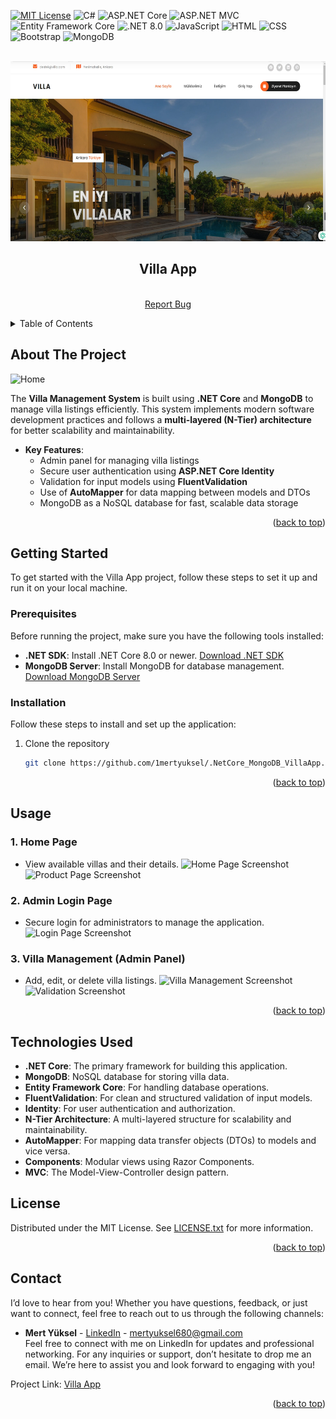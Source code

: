 <!-- Improved compatibility of back to top link: See: https://github.com/othneildrew/Best-README-Template/pull/73 -->
<a id="readme-top"></a>

<!-- PROJECT SHIELDS -->
[![MIT License][license-shield]][license-url]
![C#](https://img.shields.io/badge/C%23-blue.svg?style=for-the-badge)
![ASP.NET Core](https://img.shields.io/badge/ASP.NET%20Core-512BD4?style=for-the-badge&logo=asp-dot-net&logoColor=white)
![ASP.NET MVC](https://img.shields.io/badge/ASP.NET%20MVC-5C2D91?style=for-the-badge&logo=asp-dot-net&logoColor=white)
![Entity Framework Core](https://img.shields.io/badge/Entity%20Framework%20Core-512BD4?style=for-the-badge&logo=entity-framework&logoColor=white)
![.NET 8.0](https://img.shields.io/badge/.NET%208.0-512BD4?style=for-the-badge&logo=.net&logoColor=white)
![JavaScript](https://img.shields.io/badge/JavaScript-yellow.svg?style=for-the-badge)
![HTML](https://img.shields.io/badge/HTML-orange.svg?style=for-the-badge)
![CSS](https://img.shields.io/badge/CSS-blue.svg?style=for-the-badge)
![Bootstrap](https://img.shields.io/badge/Bootstrap-563D7C?style=for-the-badge&logo=bootstrap&logoColor=white)
![MongoDB](https://img.shields.io/badge/MongoDB-47A248?style=for-the-badge&logo=mongodb&logoColor=white)

<!-- PROJECT LOGO -->
<br />
<div align="center">
  <a href="https://github.com/1mertyuksel/.NetCore_MongoDB_VillaApp">
    <img src="Villa.WebUI/wwwroot/imagesReadme/Anasayfa.png" alt="Logo" width="590" height="288">
  </a>

  <h2 align="center">Villa App</h2>

  <p align="center">
    <br />
    <!-- <a href="https://github.com/your_username/repo_name">View Demo</a> -->
    <a href="mailto:mertyuksel680@gmail.com?subject=Bug%20Report">Report Bug</a>
  </p>
</div>

<!-- TABLE OF CONTENTS -->
<details>
  <summary>Table of Contents</summary>
  <ol>
    <li><a href="#about-the-project">About The Project</a></li>
    <li><a href="#getting-started">Getting Started</a>
      <ul>
        <li><a href="#prerequisites">Prerequisites</a></li>
        <li><a href="#installation">Installation</a></li>
      </ul>
    </li>
    <li><a href="#usage">Usage</a></li>
    <li><a href="#technologies-used">Technologies Used</a></li>
    <li><a href="#license">License</a></li>
    <li><a href="#contact">Contact</a></li>
  </ol>
</details>

<!-- ABOUT THE PROJECT -->
## About The Project

![Home](imagesReadme/Anasayfa.png)

The **Villa Management System** is built using **.NET Core** and **MongoDB** to manage villa listings efficiently. This system implements modern software development practices and follows a **multi-layered (N-Tier) architecture** for better scalability and maintainability. 

- **Key Features**:
  - Admin panel for managing villa listings
  - Secure user authentication using **ASP.NET Core Identity**
  - Validation for input models using **FluentValidation**
  - Use of **AutoMapper** for data mapping between models and DTOs
  - MongoDB as a NoSQL database for fast, scalable data storage

<p align="right">(<a href="#readme-top">back to top</a>)</p>

<!-- GETTING STARTED -->
## Getting Started

To get started with the Villa App project, follow these steps to set it up and run it on your local machine.

### Prerequisites

Before running the project, make sure you have the following tools installed:

- **.NET SDK**: Install .NET Core 8.0 or newer. [Download .NET SDK](https://dotnet.microsoft.com/download)
- **MongoDB Server**: Install MongoDB for database management. [Download MongoDB Server](https://www.mongodb.com/try/download/community)

### Installation

Follow these steps to install and set up the application:

1. Clone the repository
   ```sh
   git clone https://github.com/1mertyuksel/.NetCore_MongoDB_VillaApp.git


<p align="right">(<a href="#readme-top">back to top</a>)</p>



<!-- USAGE EXAMPLES -->
## Usage

### 1. Home Page
- View available villas and their details.
![Home Page Screenshot](Villa.WebUI/wwwroot/imagesReadme/AnaSayfa.png)
![Product Page Screenshot](Villa.WebUI/wwwroot/imagesReadme/Products.png)

### 2. Admin Login Page
- Secure login for administrators to manage the application.
![Login Page Screenshot](Villa.WebUI/wwwroot/imagesReadme/Login.png)

### 3. Villa Management (Admin Panel)
- Add, edit, or delete villa listings.
![Villa Management Screenshot](Villa.WebUI/wwwroot/imagesReadme/ProductCreate.png)
![Validation Screenshot](Villa.WebUI/wwwroot/imagesReadme/CreateValidation.png)

<p align="right">(<a href="#readme-top">back to top</a>)</p>

<!-- TECHNOLOGIES USED -->
## Technologies Used

- **.NET Core**: The primary framework for building this application.
- **MongoDB**: NoSQL database for storing villa data.
- **Entity Framework Core**: For handling database operations.
- **FluentValidation**: For clean and structured validation of input models.
- **Identity**: For user authentication and authorization.
- **N-Tier Architecture**: A multi-layered structure for scalability and maintainability.
- **AutoMapper**: For mapping data transfer objects (DTOs) to models and vice versa.
- **Components**: Modular views using Razor Components.
- **MVC**: The Model-View-Controller design pattern.

<!-- LICENSE -->
## License

Distributed under the MIT License. See [LICENSE.txt](./LICENSE.txt) for more information.

<p align="right">(<a href="#readme-top">back to top</a>)</p>

<!-- CONTACT -->
## Contact

I’d love to hear from you! Whether you have questions, feedback, or just want to connect, feel free to reach out to us through the following channels:

- **Mert Yüksel** - [LinkedIn](https://www.linkedin.com/in/mert-yüksel/) - mertyuksel680@gmail.com  
  Feel free to connect with me on LinkedIn for updates and professional networking. For any inquiries or support, don’t hesitate to drop me an email. We’re here to assist you and look forward to engaging with you!

Project Link: [Villa App](https://github.com/1mertyuksel/.NetCore_MongoDB_VillaApp)

<p align="right">(<a href="#readme-top">back to top</a>)</p>

<!-- MARKDOWN LINKS & IMAGES -->
<!-- https://www.markdownguide.org/basic-syntax/#reference-style-links -->
[contributors-shield]: https://img.shields.io/github/contributors/othneildrew/Best-README-Template.svg?style=for-the-badge
[contributors-url]: https://github.com/othneildrew/Best-README-Template/graphs/contributors
[forks-shield]: https://img.shields.io/github/forks/othneildrew/Best-README-Template.svg?style=for-the-badge
[forks-url]: https://github.com/othneildrew/Best-README-Template/network/members
[stars-shield]: https://img.shields.io/github/stars/othneildrew/Best-README-Template.svg?style=for-the-badge
[stars-url]: https://github.com/othneildrew/Best-README-Template/stargazers
[issues-shield]: https://img.shields.io/github/issues/othneildrew/Best-README-Template.svg?style=for-the-badge
[issues-url]: https://github.com/othneildrew/Best-README-Template/issues
[license-shield]: https://img.shields.io/github/license/othneildrew/Best-README-Template.svg?style=for-the-badge
[license-url]: https://github.com/othneildrew/Best-README-Template/blob/master/LICENSE.txt
[linkedin-shield]: https://img.shields.io/badge/-LinkedIn-black.svg?style=for-the-badge&logo=linkedin&colorB=555
[linkedin-url]: https://linkedin.com/in/othneildrew
[product-screenshot]: images/screenshot.png
[Next.js]: https://img.shields.io/badge/next.js-000000?style=for-the-badge&logo=nextdotjs&logoColor=white
[Next-url]: https://nextjs.org/
[React.js]: https://img.shields.io/badge/React-20232A?style=for-the-badge&logo=react&logoColor=61DAFB
[React-url]: https://reactjs.org/
[Vue.js]: https://img.shields.io/badge/Vue.js-35495E?style=for-the-badge&logo=vuedotjs&logoColor=4FC08D
[Vue-url]: https://vuejs.org/
[Angular.io]: https://img.shields.io/badge/Angular-DD0031?style=for-the-badge&logo=angular&logoColor=white
[Angular-url]: https://angular.io/
[Svelte.dev]: https://img.shields.io/badge/Svelte-4A4A55?style=for-the-badge&logo=svelte&logoColor=FF3E00
[Svelte-url]: https://svelte.dev/
[Laravel.com]: https://img.shields.io/badge/Laravel-FF2D20?style=for-the-badge&logo=laravel&logoColor=white
[Laravel-url]: https://laravel.com
[Bootstrap.com]: https://img.shields.io/badge/Bootstrap-563D7C?style=for-the-badge&logo=bootstrap&logoColor=white
[Bootstrap-url]: https://getbootstrap.com
[JQuery.com]: https://img.shields.io/badge/jQuery-0769AD?style=for-the-badge&logo=jquery&logoColor=white
[JQuery-url]: https://jquery.com
